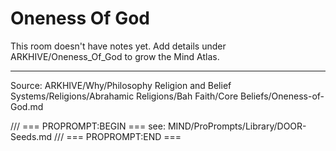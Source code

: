 # Oneness Of God

This room doesn't have notes yet. Add details under ARKHIVE/Oneness_Of_God to grow the Mind Atlas.

---
Source: ARKHIVE/Why/Philosophy Religion and Belief Systems/Religions/Abrahamic Religions/Bah Faith/Core Beliefs/Oneness-of-God.md

/// === PROPROMPT:BEGIN ===
see: MIND/ProPrompts/Library/DOOR-Seeds.md
/// === PROPROMPT:END ===
